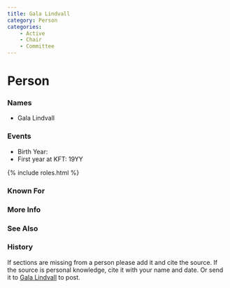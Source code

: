 ```yaml
---
title: Gala Lindvall
category: Person
categories:
    - Active
    - Chair
    - Committee
---
```

<!--img src="20YY-Gala-Lindvall.jpeg" style="width: 40%;" align="right"-->

# Person

### Names
- Gala Lindvall

### Events
- Birth Year:
- First year at KFT: 19YY

{% include roles.html %}
### Known For
### More Info
### See Also
### History

If sections are missing from a person please add it and cite the source. If the source is personal knowledge, cite it with your name and date. Or send it to [Gala Lindvall](Gala-Lindvall) to post.